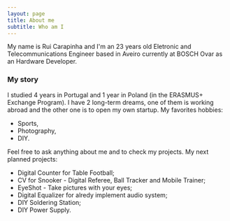 ```yaml
---
layout: page
title: About me
subtitle: Who am I
---
```


My name is Rui Carapinha and I'm an 23 years old Eletronic and Telecommunications Engineer based in Aveiro currently at BOSCH Ovar as an Hardware Developer.

### My story

I studied 4 years in Portugal and 1 year in Poland (in the ERASMUS+ Exchange Program). I have 2 long-term dreams, one of them is working abroad and the other one is to open my own startup. My favorites hobbies:
 - Sports,
 - Photography,
 - DIY.
	
Feel free to ask anything about me and to check my projects.
My next planned projects:
 - Digital Counter for Table Football;
 - CV for Snooker - Digital Referee, Ball Tracker and Mobile Trainer;
 - EyeShot - Take pictures with your eyes;
 - Digital Equalizer for alredy implement audio system;
 - DIY Soldering Station;
 - DIY Power Supply.
